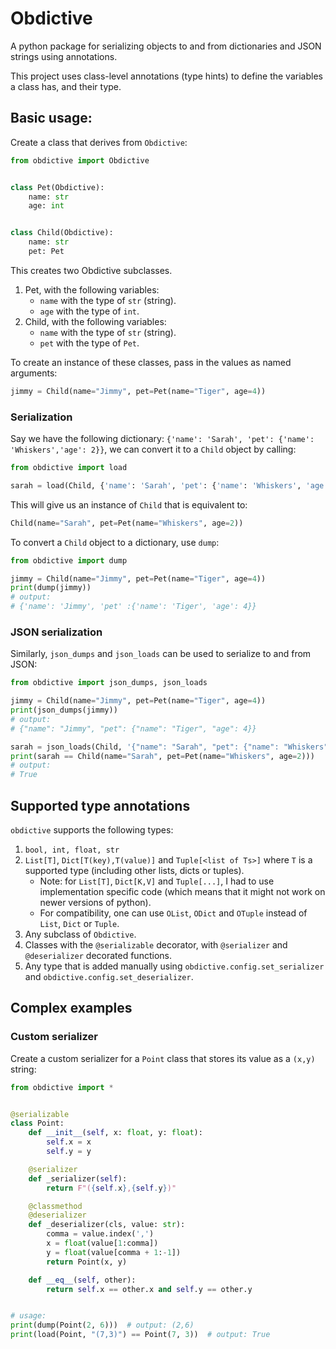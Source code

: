 # Obdictive

A python package for serializing objects to and from dictionaries and JSON strings using annotations.

This project uses class-level annotations (type hints) to define the variables a class has, and their type.

## Basic usage:

Create a class that derives from `Obdictive`:

```python
from obdictive import Obdictive


class Pet(Obdictive):
    name: str
    age: int


class Child(Obdictive):
    name: str
    pet: Pet
```

This creates two Obdictive subclasses.

1. Pet, with the following variables:
    - `name` with the type of `str` (string).
    - `age` with the type of `int`.
2. Child, with the following variables:
    - `name` with the type of `str` (string).
    - `pet` with the type of `Pet`.

To create an instance of these classes, pass in the values as named arguments:

```python
jimmy = Child(name="Jimmy", pet=Pet(name="Tiger", age=4))
```

### Serialization

Say we have the following dictionary: `{'name': 'Sarah', 'pet': {'name': 'Whiskers','age': 2}}`,
we can convert it to a `Child` object by calling:

```python
from obdictive import load

sarah = load(Child, {'name': 'Sarah', 'pet': {'name': 'Whiskers', 'age': 2}})
```

This will give us an instance of `Child` that is equivalent to:

```python
Child(name="Sarah", pet=Pet(name="Whiskers", age=2))
```

To convert a `Child` object to a dictionary, use `dump`:

```python
from obdictive import dump

jimmy = Child(name="Jimmy", pet=Pet(name="Tiger", age=4))
print(dump(jimmy))
# output:
# {'name': 'Jimmy', 'pet' :{'name': 'Tiger', 'age': 4}}
```

### JSON serialization

Similarly, `json_dumps` and `json_loads` can be used to serialize to and from JSON:

```python
from obdictive import json_dumps, json_loads

jimmy = Child(name="Jimmy", pet=Pet(name="Tiger", age=4))
print(json_dumps(jimmy))
# output:
# {"name": "Jimmy", "pet": {"name": "Tiger", "age": 4}}

sarah = json_loads(Child, '{"name": "Sarah", "pet": {"name": "Whiskers", "age": 2}}')
print(sarah == Child(name="Sarah", pet=Pet(name="Whiskers", age=2)))
# output:
# True
```

## Supported type annotations

`obdictive` supports the following types:

1. `bool, int, float, str`
2. `List[T]`, `Dict[T(key),T(value)]` and `Tuple[<list of Ts>]` where `T` is a supported type (including other lists,
   dicts or tuples).
    - Note: for `List[T]`, `Dict[K,V]` and `Tuple[...]`, I had to use implementation specific code (which means that it
      might not work on newer
      versions of python).
    - For compatibility, one can use `OList`, `ODict` and `OTuple` instead of `List`, `Dict` or `Tuple`.
3. Any subclass of `Obdictive`.
4. Classes with the `@serializable` decorator, with `@serializer` and `@deserializer` decorated functions.
5. Any type that is added manually using `obdictive.config.set_serializer` and `obdictive.config.set_deserializer`.

## Complex examples

### Custom serializer

Create a custom serializer for a `Point` class that stores its value as a `(x,y)` string:

```python
from obdictive import *


@serializable
class Point:
    def __init__(self, x: float, y: float):
        self.x = x
        self.y = y

    @serializer
    def _serializer(self):
        return F"({self.x},{self.y})"

    @classmethod
    @deserializer
    def _deserializer(cls, value: str):
        comma = value.index(',')
        x = float(value[1:comma])
        y = float(value[comma + 1:-1])
        return Point(x, y)

    def __eq__(self, other):
        return self.x == other.x and self.y == other.y


# usage:
print(dump(Point(2, 6)))  # output: (2,6)
print(load(Point, "(7,3)") == Point(7, 3))  # output: True
```